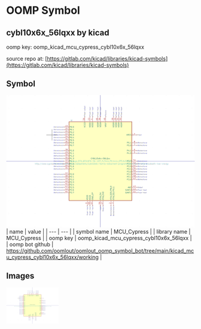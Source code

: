 # OOMP Symbol  
## cybl10x6x_56lqxx  by kicad  
  
oomp key: oomp_kicad_mcu_cypress_cybl10x6x_56lqxx  
  
source repo at: [https://gitlab.com/kicad/libraries/kicad-symbols](https://gitlab.com/kicad/libraries/kicad-symbols)  
## Symbol  
  
[![working.png](working_600.png)](working.png)  
| name | value | 
| --- | --- | 
| symbol name | MCU_Cypress | 
| library name | MCU_Cypress | 
| oomp key | oomp_kicad_mcu_cypress_cybl10x6x_56lqxx | 
| oomp bot github | https://github.com/oomlout/oomlout_oomp_symbol_bot/tree/main/kicad_mcu_cypress_cybl10x6x_56lqxx/working | 
## Images  
  
[![working.png](working_140.png)](working.png)  
